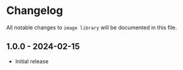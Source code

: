 # Changelog

All notable changes to `image library` will be documented in this file.

## 1.0.0 - 2024-02-15

- Initial release
